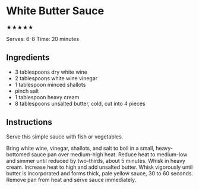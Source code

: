 # White Butter Sauce

★★★★★

Serves: 6-8
Time: 20 minutes

## Ingredients

* 3 tablespoons dry white wine
* 2 tablespoons white wine vinegar
* 1 tablespoon minced shallots
* pinch salt
* 1 tablespoon heavy cream
* 8 tablespoons unsalted butter, cold, cut into 4 pieces

## Instructions

Serve this simple sauce with fish or vegetables.

Bring white wine, vinegar, shallots, and salt to boil in a small, heavy-bottomed sauce pan over medium-high heat. Reduce heat to medium-low and simmer until reduced by two-thirds, about 5 minutes. Whisk in heavy cream. Increase heat to high and add unsalted butter. Whisk vigorously until butter is incorporated and forms thick, pale yellow sauce, 30 to 60 seconds. Remove pan from heat and serve sauce immediately.
